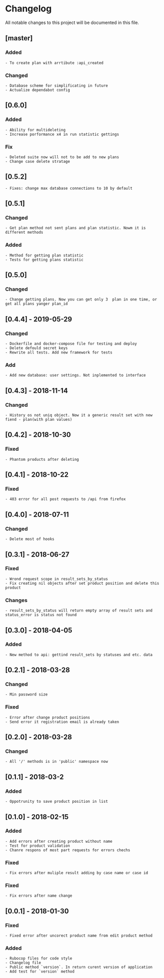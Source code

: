 # Changelog
All notable changes to this project will be documented in this file.
## [master]
### Added
    - To create plan with arrtibute :api_created
### Changed
    - Database scheme for simplificating in future
    - Actualize dependabot config
## [0.6.0]
### Added
    - Ability for multideleting
    - Increase porformance x4 in run statistic gettings
### Fix
    - Deleted suite now will not to be add to new plans
    - Change case delete stratage
## [0.5.2]
    - Fixes: change max database connections to 10 by default
## [0.5.1]
### Changed 
    - Get plan method not sent plans and plan statistic. Nowm it is different methods 
### Added
    - Method for getting plan statistic
    - Tests for getting plans statistic
## [0.5.0]
### Changed
    - Change getting plans. Now you can get only 3  plan in one time, or get all plans yanger plan_id
## [0.4.4] - 2019-05-29
### Changed
    - Dockerfile and docker-compose file for testing and deploy
    - Delete defould secret keys
    - Rewrite all tests. Add new framework for tests
### Add
    - Add new database: user settings. Not inplemented to interface
## [0.4.3] - 2018-11-14
### Changed
    - History os not uniq object. Now it a generic result set with new fiend - plan(with plan values)
## [0.4.2] - 2018-10-30
### Fixed
    - Phantom products after deleting
## [0.4.1] - 2018-10-22
### Fixed
    - 403 error for all post requests to /api from firefox
## [0.4.0] - 2018-07-11
### Changed
    - Delete most of hooks
## [0.3.1] - 2018-06-27
### Fixed 
    - Wrond request scope in result_sets_by_status
    - Fix creating nil objects after set product position and delete this product
### Changes 
    - result_sets_by_status will return empty array of result sets and status_error is status not found
## [0.3.0] - 2018-04-05
### Added
    - New method to api: gettind result_sets by statuses and etc. data
## [0.2.1] - 2018-03-28
### Changed
    - Min password size
### Fixed
    - Error after change product positions
    - Send error it registration email is already taken
## [0.2.0] - 2018-03-28
### Changed
    - All '/' methods is in 'public' namespace now
## [0.1.1] - 2018-03-2
### Added 
    - Oppotrunity to save product position in list
## [0.1.0] - 2018-02-15
### Added
    - Add errors after creating product without name
    - Test for product validation
    - Chanre respons of most part requests for errors chechs
### Fixed
    - Fix errors after muliple result adding by case name or case id
### Fixed
    - Fix errors after name change
## [0.0.1] - 2018-01-30
### Fixed
    - Fixed error after uncorect product name from edit product method
### Added
    - Rubocop files for code style 
    - Changelog file
    - Public method `version`. In return curent version of application
    - Add test for `version` method